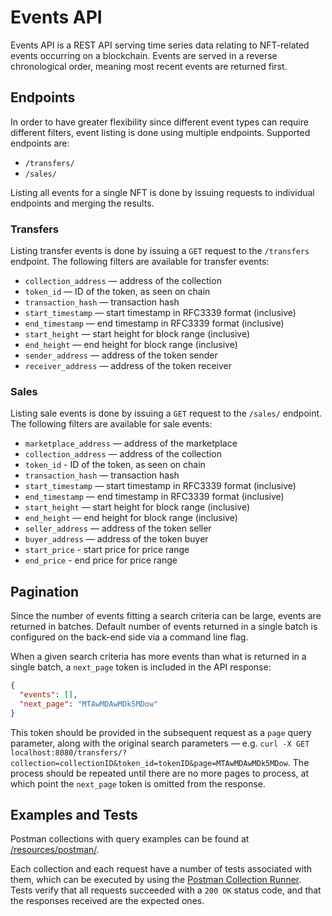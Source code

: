 # Events API

Events API is a REST API serving time series data relating to NFT-related events occurring on a blockchain.
Events are served in a reverse chronological order, meaning most recent events are returned first.

## Endpoints

In order to have greater flexibility since different event types can require different filters, event listing is done using multiple endpoints.
Supported endpoints are:

- `/transfers/`
- `/sales/`

Listing all events for a single NFT is done by issuing requests to individual endpoints and merging the results.

### Transfers

Listing transfer events is done by issuing a `GET` request to the `/transfers` endpoint.
The following filters are available for transfer events:

- `collection_address` — address of the collection
- `token_id` — ID of the token, as seen on chain
- `transaction_hash` — transaction hash
- `start_timestamp` — start timestamp in RFC3339 format (inclusive)
- `end_timestamp` — end timestamp in RFC3339 format (inclusive)
- `start_height` — start height for block range (inclusive)
- `end_height` — end height for block range (inclusive)
- `sender_address` — address of the token sender
- `receiver_address` — address of the token receiver 

### Sales

Listing sale events is done by issuing a `GET` request to the `/sales/` endpoint.
The following filters are available for sale events:

- `marketplace_address` — address of the marketplace
- `collection_address` — address of the collection
- `token_id` - ID of the token, as seen on chain
- `transaction_hash` — transaction hash
- `start_timestamp` — start timestamp in RFC3339 format (inclusive)
- `end_timestamp` — end timestamp in RFC3339 format (inclusive)
- `start_height` — start height for block range (inclusive)
- `end_height` — end height for block range (inclusive)
- `seller_address` — address of the token seller
- `buyer_address` — address of the token buyer
- `start_price` - start price for price range
- `end_price` - end price for price range

## Pagination

Since the number of events fitting a search criteria can be large, events are returned in batches.
Default number of events returned in a single batch is configured on the back-end side via a command line flag.

When a given search criteria has more events than what is returned in a single batch, a `next_page` token is included in the API response:

```json
{
  "events": [],
  "next_page": "MTAwMDAwMDk5MDow"
}
```

This token should be provided in the subsequent request as a `page` query parameter, along with the original search parameters — e.g. `curl -X GET localhost:8080/transfers/?collection=collectionID&token_id=tokenID&page=MTAwMDAwMDk5MDow`.
The process should be repeated until there are no more pages to process, at which point the `next_page` token is omitted from the response.

## Examples and Tests

Postman collections with query examples can be found at [/resources/postman/](/resources/postman/).

Each collection and each request have a number of tests associated with them, which can be executed by using the [Postman Collection Runner](https://learning.postman.com/docs/running-collections/intro-to-collection-runs/).
Tests verify that all requests succeeded with a `200 OK` status code, and that the responses received are the expected ones.
